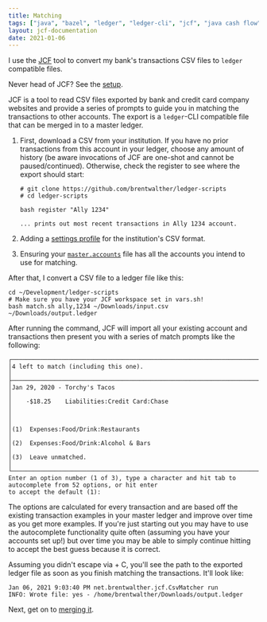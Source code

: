 ```yaml
---
title: Matching
tags: ["java", "bazel", "ledger", "ledger-cli", "jcf", "java cash flow", "transactions", "csv", "matcher"]
layout: jcf-documentation
date: 2021-01-06
---
```


I use the [JCF](https://github.com/brentwalther/jcf) tool to convert my bank's transactions CSV files to `ledger` compatible files.

Never head of JCF? See the [setup](/jcf/setup.html).

JCF is a tool to read CSV files exported by bank and credit card company websites and provide a series of prompts to guide you in matching the transactions to other accounts. The export is a `ledger`-CLI compatible file that can be merged in to a master ledger. 

1. First, download a CSV from your institution. If you have no prior transactions from this account in your ledger, choose any amount of history (be aware invocations of JCF are one-shot and cannot be paused/continued). Otherwise, check the register to see where the export should start:

   ```
   # git clone https://github.com/brentwalther/ledger-scripts
   # cd ledger-scripts

   bash register "Ally 1234"

   ... prints out most recent transactions in Ally 1234 account.
   ```
1. Adding a [settings profile](/jcf/settings_profiles.html) for the institution's CSV format.
1. Ensuring your [`master.accounts`](/jcf/master_accounts_file.html) file has all the accounts you intend to use for matching.

After that, I convert a CSV file to a ledger file like this:

```
cd ~/Development/ledger-scripts
# Make sure you have your JCF workspace set in vars.sh!
bash match.sh ally,1234 ~/Downloads/input.csv ~/Downloads/output.ledger
```

After running the command, JCF will import all your existing account and transactions then present you with a series of match prompts like the following:

```
┌────────────────────────────────────────────────────────────────────────────────────────────────────────────┐
│4 left to match (including this one).                                                                       │
├────────────────────────────────────────────────────────────────────────────────────────────────────────────┤
│Jan 29, 2020 - Torchy's Tacos                                                                               │
│    -$18.25    Liabilities:Credit Card:Chase                                                                │
│                                                                                                            │
│(1)  Expenses:Food/Drink:Restaurants                                                                        │
│(2)  Expenses:Food/Drink:Alcohol & Bars                                                                     │
│(3)  Leave unmatched.                                                                                       │
└────────────────────────────────────────────────────────────────────────────────────────────────────────────┘
Enter an option number (1 of 3), type a character and hit tab to autocomplete from 52 options, or hit enter
to accept the default (1):
```

The options are calculated for every transaction and are based off the existing transaction examples in your master ledger and improve over time as you get more examples. If you're just starting out you may have to use the <TAB> autocomplete functionality quite often (assuming you have your accounts set up!) but over time you may be able to simply continue hitting <Enter> to accept the best guess because it is correct.

Assuming you didn't escape via <Ctrl> + C, you'll see the path to the exported ledger file as soon as you finish matching the transactions. It'll look like:

```
Jan 06, 2021 9:03:40 PM net.brentwalther.jcf.CsvMatcher run
INFO: Wrote file: yes - /home/brentwalther/Downloads/output.ledger
```

Next, get on to [merging it](/jcf/merging.html).
